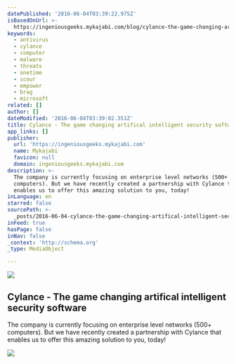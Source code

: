 ```yaml
---
datePublished: '2016-06-04T03:39:22.975Z'
isBasedOnUrl: >-
  https://ingeniousgeeks.mykajabi.com/blog/cylance-the-game-changing-artifical-intelligent-security-software
keywords:
  - antivirus
  - cylance
  - computer
  - malware
  - threats
  - onetime
  - scour
  - empower
  - brag
  - microsoft
related: []
author: []
dateModified: '2016-06-04T03:39:02.351Z'
title: Cylance - The game changing artifical intelligent security software
app_links: []
publisher:
  url: 'https://ingeniousgeeks.mykajabi.com'
  name: Mykajabi
  favicon: null
  domain: ingeniousgeeks.mykajabi.com
description: >-
  The company is currently focusing on enterprise level networks (500+
  computers). But we have recently created a partnership with Cylance that
  enables us to offer this amazing solution to you, today!
inLanguage: en
starred: false
sourcePath: >-
  _posts/2016-06-04-cylance-the-game-changing-artifical-intelligent-security-s.md
inFeed: true
hasPage: false
inNav: false
_context: 'http://schema.org'
_type: MediaObject

---
```

<article style=""><img src="https://s3-us-west-2.amazonaws.com/the-grid-img/p/8be5a26f1f2c2a06fcde9900e94ba3e9fc0b44c7.png" /><h1>Cylance - The game changing artifical intelligent security software</h1><p>The company is currently focusing on enterprise level networks (500+ computers). But we have recently created a partnership with Cylance that enables us to offer this amazing solution to you, today!</p></article>

![](https://the-grid-user-content.s3-us-west-2.amazonaws.com/50f324cf-345b-49c9-a515-449f2a37a70f.png)